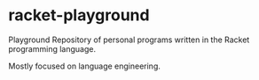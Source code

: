 # racket-playground
<p>Playground Repository of personal programs written in the Racket programming language.</p>
<p>Mostly focused on language engineering.</p>
